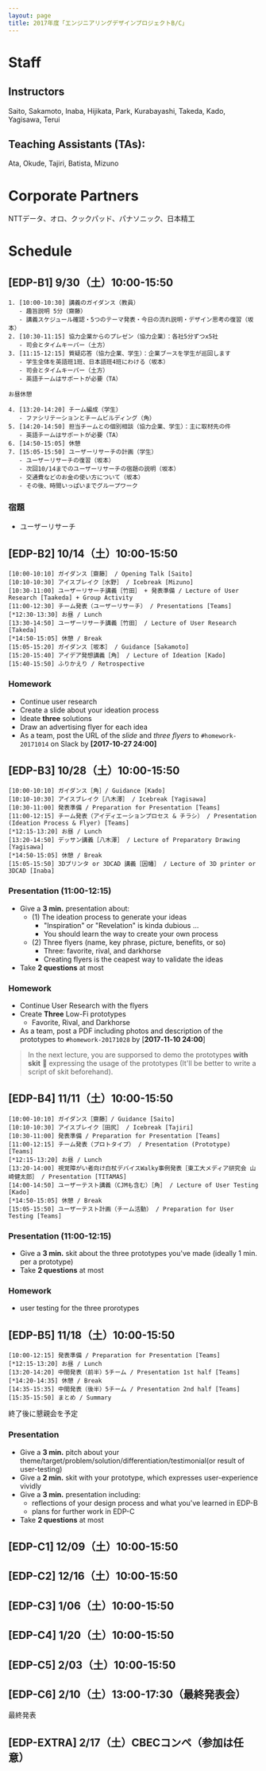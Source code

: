 ```yaml
---
layout: page
title: 2017年度「エンジニアリングデザインプロジェクトB/C」
---
```


# Staff

## Instructors

Saito, Sakamoto, Inaba, Hijikata, Park, Kurabayashi, Takeda, Kado, Yagisawa, Terui

## Teaching Assistants (TAs):

Ata, Okude, Tajiri, Batista, Mizuno

# Corporate Partners

NTTデータ、オロ、クックパッド、パナソニック、日本精工

# Schedule

## [EDP-B1] 9/30（土）10:00-15:50

```
1. [10:00-10:30] 講義のガイダンス（教員）
   - 趣旨説明 5分（齋藤）
   - 講義スケジュール確認・5つのテーマ発表・今日の流れ説明・デザイン思考の復習（坂本）
2. [10:30-11:15] 協力企業からのプレゼン（協力企業）：各社5分ずつx5社
   - 司会とタイムキーパー（土方）
3. [11:15-12:15] 質疑応答（協力企業、学生）：企業ブースを学生が巡回します
   - 学生全体を英語班1班、日本語班4班にわける（坂本）
   - 司会とタイムキーパー（土方）
   - 英語チームはサポートが必要（TA）

お昼休憩

4. [13:20-14:20] チーム編成（学生）
   - ファシリテーションとチームビルディング（角）
5. [14:20-14:50] 担当チームとの個別相談（協力企業、学生）：主に取材先の件
   - 英語チームはサポートが必要（TA）
6. [14:50-15:05] 休憩
7. [15:05-15:50] ユーザーリサーチの計画（学生）
   - ユーザーリサーチの復習（坂本）
   - 次回10/14までのユーザーリサーチの宿題の説明（坂本）
   - 交通費などのお金の使い方について（坂本）
   - その後、時間いっぱいまでグループワーク
```

### 宿題

- ユーザーリサーチ

## [EDP-B2] 10/14（土）10:00-15:50

<!-- 予定
 !-- 
 !-- ```
 !-- [10:00-10:10] ガイダンス［齋藤］
 !-- [10:10-10:30] アイスブレイク［水野］
 !-- [10:30-11:00] ユーザーリサーチ講義［竹田］ + 発表準備
 !-- [11:00-12:15] チーム発表（ユーザーリサーチ）
 !-- [*12:15-13:20] お昼
 !-- [13:20-14:40] ユーザーリサーチ講義［竹田］
 !-- [14:40-14:50] ガイダンス［坂本］
 !-- [*14:50-15:05] 休憩
 !-- [15:05-15:50] アイデア発想講義［角］ + チラシ制作
 !-- ``` -->

```
[10:00-10:10] ガイダンス［齋藤］ / Opening Talk [Saito]
[10:10-10:30] アイスブレイク［水野］ / Icebreak [Mizuno]
[10:30-11:00] ユーザーリサーチ講義［竹田］ + 発表準備 / Lecture of User Research [Taakeda] + Group Activity
[11:00-12:30] チーム発表（ユーザーリサーチ） / Presentations [Teams]
[*12:30-13:30] お昼 / Lunch
[13:30-14:50] ユーザーリサーチ講義［竹田］ / Lecture of User Research [Takeda]
[*14:50-15:05] 休憩 / Break
[15:05-15:20] ガイダンス［坂本］ / Guidance [Sakamoto]
[15:20-15:40] アイデア発想講義［角］ / Lecture of Ideation [Kado]
[15:40-15:50] ふりかえり / Retrospective
```


### Homework

- Continue user research
- Create a slide about your ideation process
- Ideate **three** solutions
- Draw an advertising flyer for each idea
- As a team, post the URL of the *slide* and *three flyers* to ``#homework-20171014`` on Slack by **[2017-10-27 24:00]**


## [EDP-B3] 10/28（土）10:00-15:50

```
[10:00-10:10] ガイダンス［角］/ Guidance [Kado]
[10:10-10:30] アイスブレイク［八木澤］ / Icebreak [Yagisawa]
[10:30-11:00] 発表準備 / Preparation for Presentation [Teams]
[11:00-12:15] チーム発表（アイディエーションプロセス & チラシ） / Presentation (Ideation Process & Flyer) [Teams]
[*12:15-13:20] お昼 / Lunch
[13:20-14:50] デッサン講義［八木澤］ / Lecture of Preparatory Drawing [Yagisawa]
[*14:50-15:05] 休憩 / Break
[15:05-15:50] 3Dプリンタ or 3DCAD 講義［因幡］ / Lecture of 3D printer or 3DCAD [Inaba]
```

### Presentation (11:00-12:15)

- Give a **3 min.** presentation about:
	- (1) The ideation process to generate your ideas
		- "Inspiration" or "Revelation" is kinda dubious ...
		- You should learn the way to create your own process
	- (2) Three flyers (name, key phrase, picture, benefits, or so)
		- Three: favorite, rival, and darkhorse
		- Creating flyers is the ceapest way to validate the ideas
- Take **2 questions** at most

### Homework

- Continue User Research with the flyers
- Create **Three** Low-Fi prototypes
	- Favorite, Rival, and Darkhorse
- As a team, post a PDF including photos and description of the prototypes to ``#homework-20171028`` by [**2017‐11‐10 24:00**]

> In the next lecture, you are supporsed to demo the prototypes **with skit** :couple: expressing the usage of the prototypes (It'll be better to write a script of skit beforehand).


## [EDP-B4] 11/11（土）10:00-15:50

```
[10:00-10:10] ガイダンス［齋藤］/ Guidance [Saito]
[10:10-10:30] アイスブレイク［田尻］ / Icebreak [Tajiri]
[10:30-11:00] 発表準備 / Preparation for Presentation [Teams]
[11:00-12:15] チーム発表（プロトタイプ） / Presentation (Prototype) [Teams]
[*12:15-13:20] お昼 / Lunch
[13:20-14:00] 視覚障がい者向け白杖デバイスWalky事例発表［東工大メディア研究会 山崎健太郎］ / Presentation [TITAMAS]
[14:00-14:50] ユーザーテスト講義（CJMも含む）［角］ / Lecture of User Testing [Kado]
[*14:50-15:05] 休憩 / Break
[15:05-15:50] ユーザーテスト計画（チーム活動） / Preparation for User Testing [Teams]
```

### Presentation (11:00-12:15)

- Give a **3 min.** skit about the three prototypes you've made (ideally 1 min. per a  prototype)
- Take **2 questions** at most

### Homework

- user testing for the three prorotypes

## [EDP-B5] 11/18（土）10:00-15:50

```
[10:00-12:15] 発表準備 / Preparation for Presentation [Teams]
[*12:15-13:20] お昼 / Lunch
[13:20-14:20] 中間発表（前半）5チーム / Presentation 1st half [Teams]
[*14:20-14:35] 休憩 / Break
[14:35-15:35] 中間発表（後半）5チーム / Presentation 2nd half [Teams]
[15:35-15:50] まとめ / Summary
```

終了後に懇親会を予定

### Presentation

<!-- ※発表内容：CEP、CFP、ユーザーテスト結果、デザインプロセスを予定してます。 -->

- Give a **3 min.** pitch about your theme/target/problem/solution/differentiation/testimonial(or result of user-testing)
- Give a **2 min.** skit with your prototype, which expresses user-experience vividly
- Give a **3 min.** presentation including:
  - reflections of your design process and what you've learned in EDP-B
  - plans for further work in EDP-C
- Take **2 questions** at most


## [EDP-C1] 12/09（土）10:00-15:50

## [EDP-C2] 12/16（土）10:00-15:50

## [EDP-C3] 1/06（土）10:00-15:50

## [EDP-C4] 1/20（土）10:00-15:50

## [EDP-C5] 2/03（土）10:00-15:50

## [EDP-C6] 2/10（土）13:00-17:30（最終発表会）

最終発表

## [EDP-EXTRA] 2/17（土）CBECコンペ（参加は任意）
